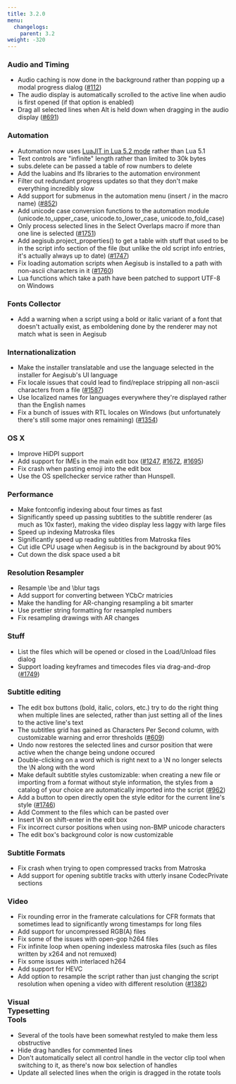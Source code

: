 ```yaml
---
title: 3.2.0
menu:
  changelogs:
    parent: 3.2
weight: -320
---
```


### Audio and Timing

+ Audio caching is now done in the background rather than popping up a modal progress dialog ([#112](http://devel.aegisub.org/ticket/112))
+ The audio display is automatically scrolled to the active line when audio is first opened (if that option is enabled)
+ Drag all selected lines when Alt is held down when dragging in the audio display ([#691](http://devel.aegisub.org/ticket/691))


### Automation

+ Automation now uses <a href="http://luajit.org/extensions.html">LuaJIT in Lua 5.2 mode</a> rather than Lua 5.1
+ Text controls are "infinite" length rather than limited to 30k bytes
+ subs.delete can be passed a table of row numbers to delete
+ Add the luabins and lfs libraries to the automation environment
+ Filter out redundant progress updates so that they don't make everything incredibly slow
+ Add support for submenus in the automation menu (insert / in the macro name) ([#852](http://devel.aegisub.org/ticket/852))
+ Add unicode case conversion functions to the automation module (unicode.to_upper_case, unicode.to_lower_case, unicode.to_fold_case)
+ Only process selected lines in the Select Overlaps macro if more than one line is selected ([#1751](http://devel.aegisub.org/ticket/1751))
+ Add aegisub.project_properties() to get a table with stuff that used to be in the script info section of the file (but unlike the old script info entries, it's actually always up to date) ([#1747](http://devel.aegisub.org/ticket/1747))
+ Fix loading automation scripts when Aegisub is installed to a path with non-ascii characters in it ([#1760](http://devel.aegisub.org/ticket/1760))
+ Lua functions which take a path have been patched to support UTF-8 on Windows


### Fonts Collector

+ Add a warning when a script using a bold or italic variant of a font that doesn't actually exist, as emboldening done by the renderer may not match what is seen in Aegisub


### Internationalization

+ Make the installer translatable and use the language selected in the installer for Aegisub's UI language
+ Fix locale issues that could lead to find/replace stripping all non-ascii characters from a file ([#1587](http://devel.aegisub.org/ticket/1587))
+ Use localized names for languages everywhere they're displayed rather than the English names
+ Fix a bunch of issues with RTL locales on Windows (but unfortunately there's still some major ones remaining) ([#1354](http://devel.aegisub.org/ticket/1354))


### OS X

+ Improve HiDPI support
+ Add support for IMEs in the main edit box ([#1247](http://devel.aegisub.org/ticket/1247), [#1672](http://devel.aegisub.org/ticket/1672), [#1695](http://devel.aegisub.org/ticket/1695))
+ Fix crash when pasting emoji into the edit box
+ Use the OS spellchecker service rather than Hunspell.


### Performance

+ Make fontconfig indexing about four times as fast
+ Significantly speed up passing subtitles to the subtitle renderer (as much as 10x faster), making the video display less laggy with large files
+ Speed up indexing Matroska files
+ Significantly speed up reading subtitles from Matroska files
+ Cut idle CPU usage when Aegisub is in the background by about 90%
+ Cut down the disk space used a bit


### Resolution Resampler

+ Resample \be and \blur tags
+ Add support for converting between YCbCr matricies
+ Make the handling for AR-changing resampling a bit smarter
+ Use prettier string formatting for resampled numbers
+ Fix resampling drawings with AR changes


### Stuff

+ List the files which will be opened or closed in the Load/Unload files dialog
+ Support loading keyframes and timecodes files via drag-and-drop ([#1749](http://devel.aegisub.org/ticket/1749))


### Subtitle editing

+ The edit box buttons (bold, italic, colors, etc.) try to do the right thing when multiple lines are selected, rather than just setting all of the lines to the active line's text
+ The subtitles grid has gained as Characters Per Second column, with customizable warning and error thresholds ([#609](http://devel.aegisub.org/ticket/609))
+ Undo now restores the selected lines and cursor position that were active when the change being undone occured
+ Double-clicking on a word which is right next to a \N no longer selects the \N along with the word
+ Make default subtitle styles customizable: when creating a new file or importing from a format without style information, the styles from a catalog of your choice are automatically imported into the script ([#962](http://devel.aegisub.org/ticket/962))
+ Add a button to open directly open the style editor for the current line's style ([#1746](http://devel.aegisub.org/ticket/1746))
+ Add Comment to the files which can be pasted over
+ Insert \N on shift-enter in the edit box
+ Fix incorrect cursor positions when using non-BMP unicode characters
+ The edit box's background color is now customizable


### Subtitle Formats

+ Fix crash when trying to open compressed tracks from Matroska
+ Add support for opening subtitle tracks with utterly insane CodecPrivate sections


### Video

+ Fix rounding error in the framerate calculations for CFR formats that sometimes lead to significantly wrong timestamps for long files
+ Add support for uncompressed RGB(A) files
+ Fix some of the issues with open-gop h264 files
+ Fix infinite loop when opening indexless matroska files (such as files written by x264 and not remuxed)
+ Fix some issues with interlaced h264
+ Add support for HEVC
+ Add option to resample the script rather than just changing the script resolution when opening a video with different resolution ([#1382](http://devel.aegisub.org/ticket/1382))


### Visual<br>Typesetting<br>Tools

+ Several of the tools have been somewhat restyled to make them less obstructive
+ Hide drag handles for commented lines
+ Don't automatically select all control handle in the vector clip tool when switching to it, as there's now box selection of handles
+ Update all selected lines when the origin is dragged in the rotate tools

